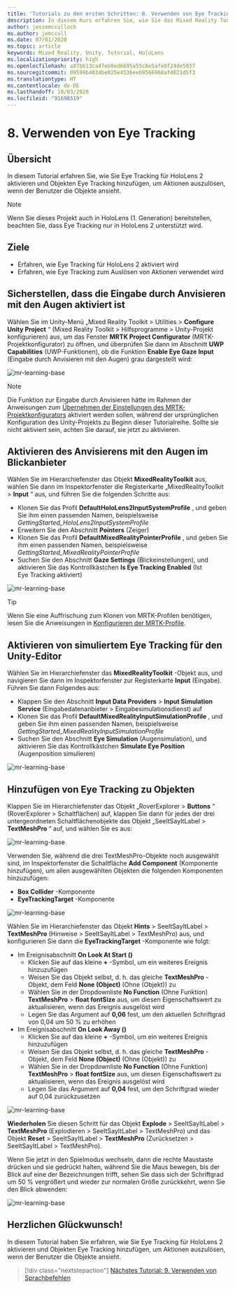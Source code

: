 ```yaml
---
title: 'Tutorials zu den ersten Schritten: 8. Verwenden von Eye Tracking'
description: In diesem Kurs erfahren Sie, wie Sie das Mixed Reality Toolkit (MRTK) verwenden, um eine Mixed Reality-Anwendung zu erstellen.
author: jessemcculloch
ms.author: jemccull
ms.date: 07/01/2020
ms.topic: article
keywords: Mixed Reality, Unity, Tutorial, HoloLens
ms.localizationpriority: high
ms.openlocfilehash: a87b613ca47eb0ed6695a55c8e5afe0f24de5937
ms.sourcegitcommit: 09599b4034be825e4536eeb9566968afd021d5f3
ms.translationtype: HT
ms.contentlocale: de-DE
ms.lasthandoff: 10/03/2020
ms.locfileid: "91698519"
---
```

# <a name="8-using-eye-tracking"></a>8. Verwenden von Eye Tracking

## <a name="overview"></a>Übersicht

In diesem Tutorial erfahren Sie, wie Sie Eye Tracking für HoloLens 2 aktivieren und Objekten Eye Tracking hinzufügen, um Aktionen auszulösen, wenn der Benutzer die Objekte ansieht.

> [!NOTE]
> Wenn Sie dieses Projekt auch in HoloLens (1. Generation) bereitstellen, beachten Sie, dass Eye Tracking nur in HoloLens 2 unterstützt wird.

## <a name="objectives"></a>Ziele

* Erfahren, wie Eye Tracking für HoloLens 2 aktiviert wird
* Erfahren, wie Eye Tracking zum Auslösen von Aktionen verwendet wird

## <a name="ensuring-the-eye-gaze-input-capability-is-enabled"></a>Sicherstellen, dass die Eingabe durch Anvisieren mit den Augen aktiviert ist

Wählen Sie im Unity-Menü „Mixed Reality Toolkit > Utilities > **Configure Unity Project** “ (Mixed Reality Toolkit > Hilfsprogramme > Unity-Projekt konfigurieren) aus, um das Fenster **MRTK Project Configurator** (MRTK-Projektkonfigurator) zu öffnen, und überprüfen Sie dann im Abschnitt **UWP Capabilities** (UWP-Funktionen), ob die Funktion **Enable Eye Gaze Input** (Eingabe durch Anvisieren mit den Augen) grau dargestellt wird:

![mr-learning-base](images/mr-learning-base/base-08-section1-step1-1.png)

> [!NOTE]
> Die Funktion zur Eingabe durch Anvisieren hätte im Rahmen der Anweisungen zum [Übernehmen der Einstellungen des MRTK-Projektkonfigurators](mr-learning-base-02.md#1-apply-the-mrtk-project-configurator-settings) aktiviert werden sollen, während der ursprünglichen Konfiguration des Unity-Projekts zu Beginn dieser Tutorialreihe. Sollte sie nicht aktiviert sein, achten Sie darauf, sie jetzt zu aktivieren.

## <a name="enabling-eye-based-gaze-in-the-gaze-provider"></a>Aktivieren des Anvisierens mit den Augen im Blickanbieter

Wählen Sie im Hierarchiefenster das Objekt **MixedRealityToolkit** aus, wählen Sie dann im Inspektorfenster die Registerkarte „MixedRealityToolkit > **Input** “ aus, und führen Sie die folgenden Schritte aus:

* Klonen Sie das Profil **DefaultHoloLens2InputSystemProfile** , und geben Sie ihm einen passenden Namen, beispielsweise _GettingStarted_HoloLens2InputSystemProfile_
* Erweitern Sie den Abschnitt **Pointers** (Zeiger)
* Klonen Sie das Profil **DefaultMixedRealityPointerProfile** , und geben Sie ihm einen passenden Namen, beispielsweise _GettingStarted_MixedRealityPointerProfile_
* Suchen Sie den Abschnitt **Gaze Settings** (Blickeinstellungen), und aktivieren Sie das Kontrollkästchen **Is Eye Tracking Enabled** (Ist Eye Tracking aktiviert)

![mr-learning-base](images/mr-learning-base/base-08-section2-step1-1.png)

> [!TIP]
> Wenn Sie eine Auffrischung zum Klonen von MRTK-Profilen benötigen, lesen Sie die Anweisungen in [Konfigurieren der MRTK-Profile](mr-learning-base-03.md).

## <a name="enabling-simulated-eye-tracking-for-the-unity-editor"></a>Aktivieren von simuliertem Eye Tracking für den Unity-Editor

Wählen Sie im Hierarchiefenster das **MixedRealityToolkit** -Objekt aus, und navigieren Sie dann im Inspektorfenster zur Registerkarte **Input** (Eingabe). Führen Sie dann Folgendes aus:

* Klappen Sie den Abschnitt **Input Data Providers** > **Input Simulation Service** (Eingabedatenanbieter > Eingabesimulationsdienst) auf
* Klonen Sie das Profil **DefaultMixedRealityInputSimulationProfile** , und geben Sie ihm einen passenden Namen, beispielsweise _GettingStarted_MixedRealityInputSimulationProfile_
* Suchen Sie den Abschnitt **Eye Simulation** (Augensimulation), und aktivieren Sie das Kontrollkästchen **Simulate Eye Position** (Augenposition simulieren)

![mr-learning-base](images/mr-learning-base/base-08-section3-step1-1.png)

## <a name="adding-eye-tracking-to-objects"></a>Hinzufügen von Eye Tracking zu Objekten

Klappen Sie im Hierarchiefenster das Objekt „RoverExplorer > **Buttons** “ (RoverExplorer > Schaltflächen) auf, klappen Sie dann für jedes der drei untergeordneten Schaltflächenobjekte das Objekt „SeeItSayItLabel > **TextMeshPro** “ auf, und wählen Sie es aus:

![mr-learning-base](images/mr-learning-base/base-08-section4-step1-1.png)

Verwenden Sie, während die drei TextMeshPro-Objekte noch ausgewählt sind, im Inspektorfenster die Schaltfläche **Add Component** (Komponente hinzufügen), um allen ausgewählten Objekten die folgenden Komponenten hinzuzufügen:

* **Box Collider** -Komponente
* **EyeTrackingTarget** -Komponente

![mr-learning-base](images/mr-learning-base/base-08-section4-step1-2.png)

Wählen Sie im Hierarchiefenster das Objekt **Hints** > SeeItSayItLabel > **TextMeshPro** (Hinweise > SeeItSayItLabel > TextMeshPro) aus, und konfigurieren Sie dann die **EyeTrackingTarget** -Komponente wie folgt:

* Im Ereignisabschnitt **On Look At Start ()**
  * Klicken Sie auf das kleine **+** -Symbol, um ein weiteres Ereignis hinzuzufügen
  * Weisen Sie das Objekt selbst, d. h. das gleiche **TextMeshPro** -Objekt, dem Feld **None (Object)** (Ohne (Objekt)) zu
  * Wählen Sie in der Dropdownliste **No Function** (Ohne Funktion) **TextMeshPro** > **float fontSize** aus, um diesen Eigenschaftswert zu aktualisieren, wenn das Ereignis ausgelöst wird
  * Legen Sie das Argument auf **0,06** fest, um den aktuellen Schriftgrad von 0,04 um 50 % zu erhöhen
* Im Ereignisabschnitt **On Look Away ()**
  * Klicken Sie auf das kleine **+** -Symbol, um ein weiteres Ereignis hinzuzufügen
  * Weisen Sie das Objekt selbst, d. h. das gleiche **TextMeshPro** -Objekt, dem Feld **None (Object)** (Ohne (Objekt)) zu
  * Wählen Sie in der Dropdownliste **No Function** (Ohne Funktion) **TextMeshPro** > **float fontSize** aus, um diesen Eigenschaftswert zu aktualisieren, wenn das Ereignis ausgelöst wird
  * Legen Sie das Argument auf **0,04** fest, um den Schriftgrad wieder auf 0,04 zurückzusetzen

![mr-learning-base](images/mr-learning-base/base-08-section4-step1-3.png)

**Wiederholen** Sie diesen Schritt für das Objekt **Explode** > SeeItSayItLabel > **TextMeshPro** (Explodieren > SeeItSayItLabel > TextMeshPro) und das Objekt **Reset** > SeeItSayItLabel > **TextMeshPro** (Zurücksetzen > SeeItSayItLabel > TextMeshPro).

Wenn Sie jetzt in den Spielmodus wechseln, dann die rechte Maustaste drücken und sie gedrückt halten, während Sie die Maus bewegen, bis der Blick auf eine der Bezeichnungen trifft, sehen Sie dass sich der Schriftgrad um 50 % vergrößert und wieder zur normalen Größe zurückkehrt, wenn Sie den Blick abwenden:

![mr-learning-base](images/mr-learning-base/base-08-section4-step1-4.png)

## <a name="congratulations"></a>Herzlichen Glückwunsch!

In diesem Tutorial haben Sie erfahren, wie Sie Eye Tracking für HoloLens 2 aktivieren und Objekten Eye Tracking hinzufügen, um Aktionen auszulösen, wenn der Benutzer die Objekte ansieht.

> [!div class="nextstepaction"]
> [Nächstes Tutorial: 9. Verwenden von Sprachbefehlen](mr-learning-base-09.md)